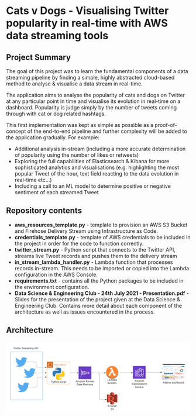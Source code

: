 # Cats v Dogs - Visualising Twitter popularity in real-time with AWS data streaming tools

## Project Summary

The goal of this project was to learn the fundamental components of a data streaming pipeline by finding a simple, highly abstracted cloud-based method to analyse & visualise a data stream
in real-time.

The application aims to analyse the popularity of cats and dogs on Twitter at any particular point in time and visualise its evolution in real-time on a dashboard. Popularity is judge simply by the number of tweets coming through with cat or dog related hashtags.

This first implementation was kept as simple as possible as a proof-of-concept of the end-to-end pipeline and further complexity will be added to the application gradually. For example:
- Additional analysis in-stream (including a more accurate determination of popularity using the number of likes or retweets)
- Exploring the full capabilities of Elasticsearch & Kibana for more sophisticated analytics and visualisations (e.g. highlighting the most popular Tweet of the hour, text field reacting to the data evolution in real-time etc...)
- Including a call to an ML model to determine positive or negative sentiment of each streamed Tweet


## Repository contents

- **aws_resources_template.py** - template to provision an AWS S3 Bucket and Firehose Delivery Stream using Infrastructure as Code. 
- **credentials_template.py** - template of AWS credentials to be included in the project in order for the code to function correctly.
- **twitter_stream.py** - Python script that connects to the Twitter API, streams live Tweet records and pushes them to the delivery stream
- **in_stream_lambda_handler.py** - Lambda function that processes records in-stream. This needs to be imported or copied into the Lambda configuration in the AWS Console.
- **requirements.txt** - contains all the Python packages to be included in the environment configuration.
- **Data Science & Engineering Club - 24th July 2021 - Presentation.pdf** - Slides for the presentation of the project given at the Data Science & Engineering Club. Contains more detail about each component of the architecture as well as issues encountered in the process.
   
## Architecture

![catsvdogs_arch](aws_architecture.png)
